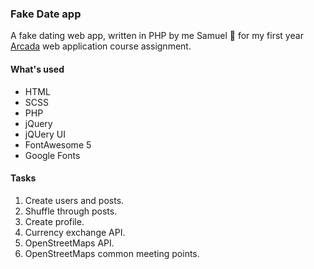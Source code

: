 ### Fake Date app

A fake dating web app, written in PHP by me Samuel 👋 for my first year [Arcada](https://www.arcada.fi/en) web application course assignment.

#### What's used

* HTML
* SCSS
* PHP
* jQuery
* jQUery UI
* FontAwesome 5
* Google Fonts

#### Tasks
1. Create users and posts.
2. Shuffle through posts.
3. Create profile.
4. Currency exchange API.
5. OpenStreetMaps API.
6. OpenStreetMaps common meeting points.
